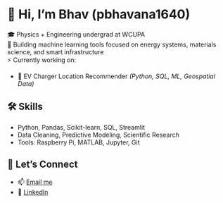 # 👋 Hi, I’m Bhav (pbhavana1640)

🎓 Physics + Engineering undergrad at WCUPA  
🧠 Building machine learning tools focused on energy systems, materials science, and smart infrastructure  
⚡ Currently working on:  
- 🔌 EV Charger Location Recommender *(Python, SQL, ML, Geospatial Data)*  

## 🛠️ Skills
- Python, Pandas, Scikit-learn, SQL, Streamlit  
- Data Cleaning, Predictive Modeling, Scientific Research  
- Tools: Raspberry Pi, MATLAB, Jupyter, Git

## 🔗 Let’s Connect
- 📫 [Email me](mailto:pallabhavana00@gmail.com)
- 💼 [LinkedIn](https://www.linkedin.com/in/bhavanapalla)
